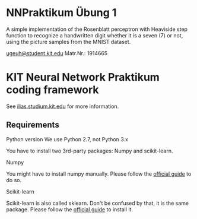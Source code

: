 # NNPraktikum Übung 1
A simple implementation of the Rosenblatt perceptron with Heaviside step function to recognize a handwritten digit
whether it is a seven (7) or not, using the picture samples from the MNIST dataset.

ugeuh@student.kit.edu
Matr.Nr.: 1914665


# KIT Neural Network Praktikum coding framework

See [ilias.studium.kit.edu](https://ilias.studium.kit.edu/goto_produktiv_crs_413999.html)
for more information.

## Requirements

Python version
We use Python 2.7, not Python 3.x


You have to install two 3rd-party packages: Numpy and scikit-learn.

Numpy

You might have to install numpy manually. Please follow the
[official guide](http://docs.scipy.org/doc/numpy/user/install.html) to do so.

Scikit-learn

Scikit-learn is also called sklearn. Don't be confused by that, it is the same
package. Please follow the
[official guide](http://scikit-learn.org/stable/install.html) to
install it.
